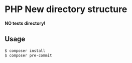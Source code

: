 # PHP New directory structure

**NO tests directory!**

## Usage

```sh
$ composer install
$ composer pre-commit
```
